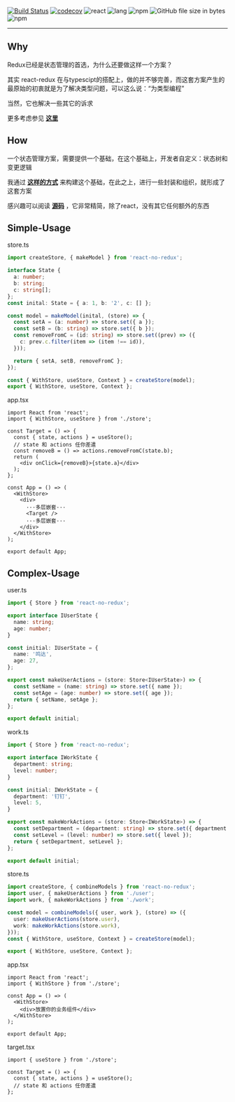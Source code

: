[![Build Status](https://travis-ci.org/flowingfate/react-no-redux.svg?branch=master)](https://travis-ci.org/flowingfate/react-no-redux)
[![codecov](https://codecov.io/gh/flowingfate/react-no-redux/branch/master/graph/badge.svg)](https://codecov.io/gh/flowingfate/react-no-redux)
![react](https://img.shields.io/badge/react-^16.8.0-blue.svg)
![lang](https://img.shields.io/badge/lang-typescript-red.svg)
![npm](https://img.shields.io/npm/v/react-no-redux)
![GitHub file size in bytes](https://img.shields.io/github/size/flowingfate/react-no-redux/src/index.tsx)
![npm](https://img.shields.io/npm/dw/react-no-redux)

---

## Why

Redux已经是状态管理的首选，为什么还要做这样一个方案？

其实 react-redux 在与typescipt的搭配上，做的并不够完善，而这套方案产生的最原始的初衷就是为了解决类型问题，可以这么说：“为类型编程”

当然，它也解决一些其它的诉求

更多考虑参见 **[这里](./docs/why.md)**


## How

一个状态管理方案，需要提供一个基础，在这个基础上，开发者自定义：状态树和变更逻辑

我通过 **[这样的方式](./docs/how.md)** 来构建这个基础，在此之上，进行一些封装和组织，就形成了这套方案

感兴趣可以阅读 **[源码](./src/index.tsx)** ，它非常精简，除了react，没有其它任何额外的东西


## Simple-Usage

store.ts
```ts
import createStore, { makeModel } from 'react-no-redux';

interface State {
  a: number;
  b: string;
  c: string[];
};
const inital: State = { a: 1, b: '2', c: [] };

const model = makeModel(inital, (store) => {
  const setA = (a: number) => store.set({ a });
  const setB = (b: string) => store.set({ b });
  const removeFromC = (id: string) => store.set((prev) => ({
    c: prev.c.filter(item => (item !== id)),
  }));

  return { setA, setB, removeFromC };
});

const { WithStore, useStore, Context } = createStore(model);
export { WithStore, useStore, Context };
```

app.tsx
```tsx
import React from 'react';
import { WithStore, useStore } from './store';

const Target = () => {
  const { state, actions } = useStore();
  // state 和 actions 任你差遣
  const removeB = () => actions.removeFromC(state.b);
  return (
    <div onClick={removeB}>{state.a}</div>
  );
};

const App = () => (
  <WithStore>
    <div>
      ···多层嵌套···
      <Target />
      ···多层嵌套···
    </div>
  </WithStore>
);

export default App;
```


## Complex-Usage

user.ts
```ts
import { Store } from 'react-no-redux';

export interface IUserState {
  name: string;
  age: number;
}

const initial: IUserState = {
  name: '鸣达',
  age: 27,
};

export const makeUserActions = (store: Store<IUserState>) => {
  const setName = (name: string) => store.set({ name });
  const setAge = (age: number) => store.set({ age });
  return { setName, setAge };
};

export default initial;
```

work.ts
```ts
import { Store } from 'react-no-redux';

export interface IWorkState {
  department: string;
  level: number;
}

const initial: IWorkState = {
  department: '钉钉',
  level: 5,
}

export const makeWorkActions = (store: Store<IWorkState>) => {
  const setDepartment = (department: string) => store.set({ department });
  const setLevel = (level: number) => store.set({ level });
  return { setDepartment, setLevel };
};

export default initial;
```

store.ts
```ts
import createStore, { combineModels } from 'react-no-redux';
import user, { makeUserActions } from './user';
import work, { makeWorkActions } from './work';

const model = combineModels({ user, work }, (store) => ({
  user: makeUserActions(store.user),
  work: makeWorkActions(store.work),
}));
const { WithStore, useStore, Context } = createStore(model);

export { WithStore, useStore, Context };
```

app.tsx
```tsx
import React from 'react';
import { WithStore } from './store';

const App = () => (
  <WithStore>
    <div>放置你的业务组件</div>
  </WithStore>
);

export default App;
```

target.tsx
```tsx
import { useStore } from './store';

const Target = () => {
  const { state, actions } = useStore();
  // state 和 actions 任你差遣
};
```
